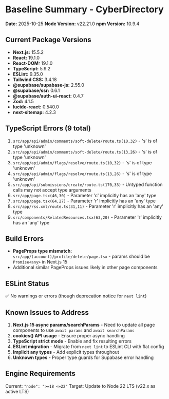 # Baseline Summary - CyberDirectory

**Date:** 2025-10-25
**Node Version:** v22.21.0
**npm Version:** 10.9.4

## Current Package Versions

- **Next.js:** 15.5.2
- **React:** 19.1.0
- **React-DOM:** 19.1.0
- **TypeScript:** 5.9.2
- **ESLint:** 9.35.0
- **Tailwind CSS:** 3.4.18
- **@supabase/supabase-js:** 2.55.0
- **@supabase/ssr:** 0.6.1
- **@supabase/auth-ui-react:** 0.4.7
- **Zod:** 4.1.5
- **lucide-react:** 0.540.0
- **next-sitemap:** 4.2.3

## TypeScript Errors (9 total)

1. `src/app/api/admin/comments/soft-delete/route.ts(10,32)` - 's' is of type 'unknown'
2. `src/app/api/admin/comments/soft-delete/route.ts(13,26)` - 's' is of type 'unknown'
3. `src/app/api/admin/flags/resolve/route.ts(10,32)` - 's' is of type 'unknown'
4. `src/app/api/admin/flags/resolve/route.ts(13,26)` - 's' is of type 'unknown'
5. `src/app/api/submissions/create/route.ts(170,33)` - Untyped function calls may not accept type arguments
6. `src/app/page.tsx(46,30)` - Parameter 'c' implicitly has an 'any' type
7. `src/app/page.tsx(64,27)` - Parameter 'r' implicitly has an 'any' type
8. `src/app/rss.xml/route.ts(31,11)` - Parameter 'r' implicitly has an 'any' type
9. `src/components/RelatedResources.tsx(63,20)` - Parameter 'r' implicitly has an 'any' type

## Build Errors

- **PageProps type mismatch:** `src/app/(account)/profile/delete/page.tsx` - params should be `Promise<any>` in Next.js 15
- Additional similar PageProps issues likely in other page components

## ESLint Status

✅ No warnings or errors (though deprecation notice for `next lint`)

## Known Issues to Address

1. **Next.js 15 async params/searchParams** - Need to update all page components to use `await params` and `await searchParams`
2. **cookies() API usage** - Ensure proper async handling
3. **TypeScript strict mode** - Enable and fix resulting errors
4. **ESLint migration** - Migrate from `next lint` to ESLint CLI with flat config
5. **Implicit any types** - Add explicit types throughout
6. **Unknown types** - Proper type guards for Supabase error handling

## Engine Requirements

Current: `"node": ">=18 <=22"`
Target: Update to Node 22 LTS (v22.x as active LTS)
